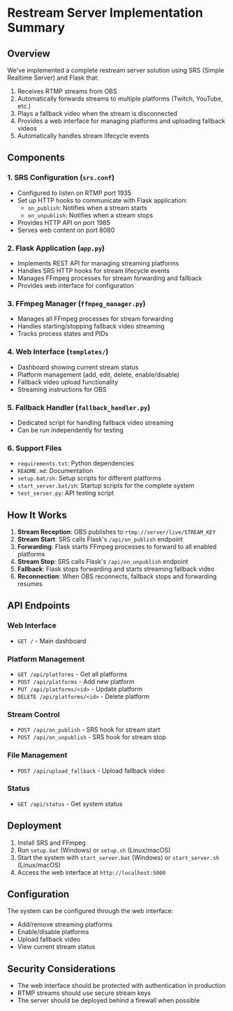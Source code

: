# Restream Server Implementation Summary

## Overview

We've implemented a complete restream server solution using SRS (Simple Realtime Server) and Flask that:

1. Receives RTMP streams from OBS
2. Automatically forwards streams to multiple platforms (Twitch, YouTube, etc.)
3. Plays a fallback video when the stream is disconnected
4. Provides a web interface for managing platforms and uploading fallback videos
5. Automatically handles stream lifecycle events

## Components

### 1. SRS Configuration (`srs.conf`)

- Configured to listen on RTMP port 1935
- Set up HTTP hooks to communicate with Flask application:
  - `on_publish`: Notifies when a stream starts
  - `on_unpublish`: Notifies when a stream stops
- Provides HTTP API on port 1985
- Serves web content on port 8080

### 2. Flask Application (`app.py`)

- Implements REST API for managing streaming platforms
- Handles SRS HTTP hooks for stream lifecycle events
- Manages FFmpeg processes for stream forwarding and fallback
- Provides web interface for configuration

### 3. FFmpeg Manager (`ffmpeg_manager.py`)

- Manages all FFmpeg processes for stream forwarding
- Handles starting/stopping fallback video streaming
- Tracks process states and PIDs

### 4. Web Interface (`templates/`)

- Dashboard showing current stream status
- Platform management (add, edit, delete, enable/disable)
- Fallback video upload functionality
- Streaming instructions for OBS

### 5. Fallback Handler (`fallback_handler.py`)

- Dedicated script for handling fallback video streaming
- Can be run independently for testing

### 6. Support Files

- `requirements.txt`: Python dependencies
- `README.md`: Documentation
- `setup.bat/sh`: Setup scripts for different platforms
- `start_server.bat/sh`: Startup scripts for the complete system
- `test_server.py`: API testing script

## How It Works

1. **Stream Reception**: OBS publishes to `rtmp://server/live/STREAM_KEY`
2. **Stream Start**: SRS calls Flask's `/api/on_publish` endpoint
3. **Forwarding**: Flask starts FFmpeg processes to forward to all enabled platforms
4. **Stream Stop**: SRS calls Flask's `/api/on_unpublish` endpoint
5. **Fallback**: Flask stops forwarding and starts streaming fallback video
6. **Reconnection**: When OBS reconnects, fallback stops and forwarding resumes

## API Endpoints

### Web Interface
- `GET /` - Main dashboard

### Platform Management
- `GET /api/platforms` - Get all platforms
- `POST /api/platforms` - Add new platform
- `PUT /api/platforms/<id>` - Update platform
- `DELETE /api/platforms/<id>` - Delete platform

### Stream Control
- `POST /api/on_publish` - SRS hook for stream start
- `POST /api/on_unpublish` - SRS hook for stream stop

### File Management
- `POST /api/upload_fallback` - Upload fallback video

### Status
- `GET /api/status` - Get system status

## Deployment

1. Install SRS and FFmpeg
2. Run `setup.bat` (Windows) or `setup.sh` (Linux/macOS)
3. Start the system with `start_server.bat` (Windows) or `start_server.sh` (Linux/macOS)
4. Access the web interface at `http://localhost:5000`

## Configuration

The system can be configured through the web interface:
- Add/remove streaming platforms
- Enable/disable platforms
- Upload fallback video
- View current stream status

## Security Considerations

- The web interface should be protected with authentication in production
- RTMP streams should use secure stream keys
- The server should be deployed behind a firewall when possible